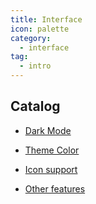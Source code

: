 ```yaml
---
title: Interface
icon: palette
category:
  - interface
tag:
  - intro
---
```


## Catalog

- [Dark Mode](darkmode.md)

- [Theme Color](theme-color.md)

- [Icon support](icon.md)

- [Other features](others.md)
